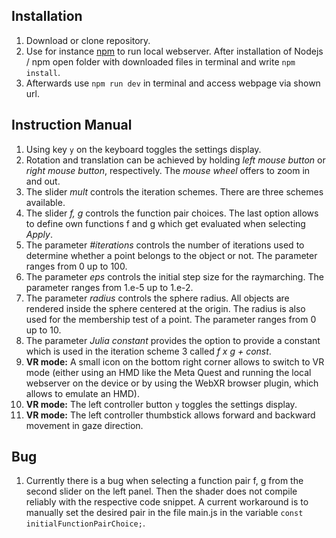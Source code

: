 <h2>Installation</h2>
<ol>
  <li>Download or clone repository.</li>
  <li>Use for instance <a href="https://docs.npmjs.com/downloading-and-installing-node-js-and-npm">npm</a> to run local webserver. After installation of Nodejs / npm open folder with downloaded files in terminal and write
<code>npm install</code>. </li>
  <li>Afterwards use <code>npm run dev</code> in terminal and access webpage via shown url.</li>
</ol>

<h2>Instruction Manual</h2>
<ol>
  <li>Using key <code>y</code> on the keyboard toggles the settings display.</li>
  <li>Rotation and translation can be achieved by holding <i>left mouse button</i> or <i>right mouse button</i>, respectively. The <i>mouse wheel</i> offers to zoom in and out.</li>
  
  <li>The slider <i>mult</i> controls the iteration schemes. There are three schemes available.</li>
  <li>The slider <i>f, g</i> controls the function pair choices. The last option allows to define own functions f and g which get evaluated when selecting <i>Apply</i>.</li>
  <li>The parameter <i>#iterations</i> controls the number of iterations used to determine whether a point belongs to the object or not. The parameter ranges from 0 up to 100.</li>
  <li>The parameter <i>eps</i> controls the initial step size for the raymarching. The parameter ranges from 1.e-5 up to 1.e-2.</li>
  <li>The parameter <i>radius</i> controls the sphere radius. All objects are rendered inside the sphere centered at the origin. The radius is also used for the membership test of a point. The parameter ranges from 0 up to 10.</li>
  <li>The parameter <i>Julia constant</i> provides the option to provide a constant which is used in the iteration scheme 3 called <i>f x g + const</i>.</li>
  <li><b>VR mode:</b> A small icon on the bottom right corner allows to switch to VR mode (either using an HMD like the Meta Quest and running the local webserver on the device or by using the WebXR browser plugin, which allows to emulate an HMD). </li>
  <li><b>VR mode:</b> The left controller button <code>y</code> toggles the settings display.</li>
  <li><b>VR mode:</b> The left controller thumbstick allows forward and backward movement in gaze direction.</li>
</ol>

<h2>Bug</h2>
<ol>
  <li>Currently there is a bug when selecting a function pair f, g from the second slider on the left panel. Then the shader does not compile reliably with the respective code snippet. A current workaround is to manually set the desired pair in the file main.js in the variable <code>const initialFunctionPairChoice;</code>.</li>
</ol>
